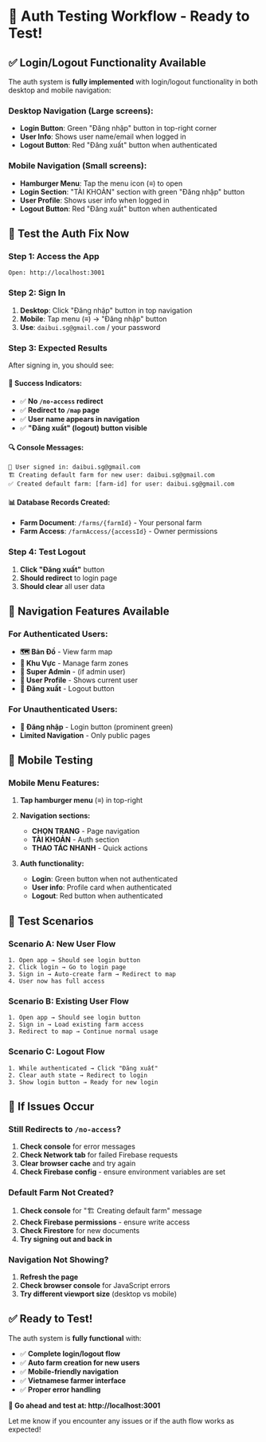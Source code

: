 # 🧪 Auth Testing Workflow - Ready to Test!

## ✅ **Login/Logout Functionality Available**

The auth system is **fully implemented** with login/logout functionality in both desktop and mobile navigation:

### **Desktop Navigation** (Large screens):
- **Login Button**: Green "Đăng nhập" button in top-right corner
- **User Info**: Shows user name/email when logged in
- **Logout Button**: Red "Đăng xuất" button when authenticated

### **Mobile Navigation** (Small screens):
- **Hamburger Menu**: Tap the menu icon (≡) to open
- **Login Section**: "TÀI KHOẢN" section with green "Đăng nhập" button
- **User Profile**: Shows user info when logged in
- **Logout Button**: Red "Đăng xuất" button when authenticated

## 🚀 **Test the Auth Fix Now**

### **Step 1: Access the App**
```
Open: http://localhost:3001
```

### **Step 2: Sign In**
1. **Desktop**: Click "Đăng nhập" button in top navigation
2. **Mobile**: Tap menu (≡) → "Đăng nhập" button
3. **Use**: `daibui.sg@gmail.com` / your password

### **Step 3: Expected Results**
After signing in, you should see:

#### **🎯 Success Indicators:**
- ✅ **No `/no-access` redirect**
- ✅ **Redirect to `/map` page**
- ✅ **User name appears in navigation**
- ✅ **"Đăng xuất" (logout) button visible**

#### **🔍 Console Messages:**
```
🔐 User signed in: daibui.sg@gmail.com
🏗️ Creating default farm for new user: daibui.sg@gmail.com
✅ Created default farm: [farm-id] for user: daibui.sg@gmail.com
```

#### **📊 Database Records Created:**
- **Farm Document**: `/farms/{farmId}` - Your personal farm
- **Farm Access**: `/farmAccess/{accessId}` - Owner permissions

### **Step 4: Test Logout**
1. **Click "Đăng xuất"** button
2. **Should redirect** to login page
3. **Should clear** all user data

## 🔧 **Navigation Features Available**

### **For Authenticated Users:**
- **🗺️ Bản Đồ** - View farm map
- **📍 Khu Vực** - Manage farm zones
- **🔧 Super Admin** - (if admin user)
- **👤 User Profile** - Shows current user
- **🚪 Đăng xuất** - Logout button

### **For Unauthenticated Users:**
- **🔐 Đăng nhập** - Login button (prominent green)
- **Limited Navigation** - Only public pages

## 📱 **Mobile Testing**

### **Mobile Menu Features:**
1. **Tap hamburger menu** (≡) in top-right
2. **Navigation sections:**
   - **CHỌN TRANG** - Page navigation
   - **TÀI KHOẢN** - Auth section
   - **THAO TÁC NHANH** - Quick actions

3. **Auth functionality:**
   - **Login**: Green button when not authenticated
   - **User info**: Profile card when authenticated
   - **Logout**: Red button when authenticated

## 🎯 **Test Scenarios**

### **Scenario A: New User Flow**
```
1. Open app → Should see login button
2. Click login → Go to login page
3. Sign in → Auto-create farm → Redirect to map
4. User now has full access
```

### **Scenario B: Existing User Flow**
```
1. Open app → Should see login button
2. Sign in → Load existing farm access
3. Redirect to map → Continue normal usage
```

### **Scenario C: Logout Flow**
```
1. While authenticated → Click "Đăng xuất"
2. Clear auth state → Redirect to login
3. Show login button → Ready for new login
```

## 🚨 **If Issues Occur**

### **Still Redirects to `/no-access`?**
1. **Check console** for error messages
2. **Check Network tab** for failed Firebase requests
3. **Clear browser cache** and try again
4. **Check Firebase config** - ensure environment variables are set

### **Default Farm Not Created?**
1. **Check console** for "🏗️ Creating default farm" message
2. **Check Firebase permissions** - ensure write access
3. **Check Firestore** for new documents
4. **Try signing out and back in**

### **Navigation Not Showing?**
1. **Refresh the page**
2. **Check browser console** for JavaScript errors
3. **Try different viewport size** (desktop vs mobile)

## ✅ **Ready to Test!**

The auth system is **fully functional** with:
- ✅ **Complete login/logout flow**
- ✅ **Auto farm creation for new users**
- ✅ **Mobile-friendly navigation**
- ✅ **Vietnamese farmer interface**
- ✅ **Proper error handling**

**🚀 Go ahead and test at: http://localhost:3001**

Let me know if you encounter any issues or if the auth flow works as expected!